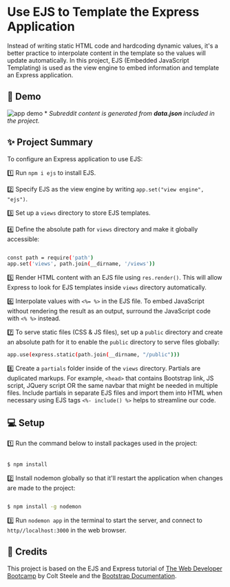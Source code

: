 # Use EJS to Template the Express Application

Instead of writing static HTML code and hardcoding dynamic values, it's a better practice to interpolate content in the template so the values will update automatically. In this project, EJS (Embedded JavaScript Templating) is used as the view engine to embed information and template an Express application.

## 🎉 Demo 

![app demo](Assets/subreddit.gif)
 &ast; *Subreddit content is generated from **data.json** included in the project.*

## ✨ Project Summary

To configure an Express application to use EJS:

1️⃣ Run `npm i ejs` to install EJS.

2️⃣ Specify EJS as the view engine by writing `app.set("view engine", "ejs")`. 

3️⃣ Set up a `views` directory to store EJS templates. 

4️⃣ Define the absolute path for `views` directory and make it globally accessible:
```sh

const path = require('path')
app.set('views', path.join(__dirname, '/views'))

```
5️⃣ Render HTML content with an EJS file using `res.render()`. This will allow Express to look for EJS templates inside `views` directory automatically.

6️⃣ Interpolate values with `<%= %>` in the EJS file. To embed JavaScript without rendering the result as an output, surround the JavaScript code with `<% %>` instead.

7️⃣ To serve static files (CSS & JS files), set up a `public` directory and create an absolute path for it to enable the `public` directory to serve files globally:

```sh
app.use(express.static(path.join(__dirname, "/public")))

```
8️⃣ Create a `partials` folder inside of the `views` directory. Partials are duplicated markups. For example, `<head>` that contains Bootstrap link, JS script, JQuery script OR the same navbar that might be needed in multiple files. Include partials in separate EJS files and import them into HTML when necessary using EJS tags `<%- include() %>` helps to streamline our code.


## 💻 Setup

1️⃣ Run the command below to install packages used in the project:
```sh

$ npm install

```
2️⃣ Install nodemon globally so that it'll restart the application when changes are made to the project:
```sh

$ npm install -g nodemon

```


3️⃣ Run `nodemon app` in the terminal to start the server, and connect to `http//localhost:3000` in the web browser.

## 👏 Credits

This project is based on the EJS and Express tutorial of <a href="https://www.udemy.com/course/the-web-developer-bootcamp/">The Web Developer Bootcamp</a> by Colt Steele and the <a href="https://getbootstrap.com/docs/4.6/getting-started/introduction/">Bootstrap Documentation<a/>.
